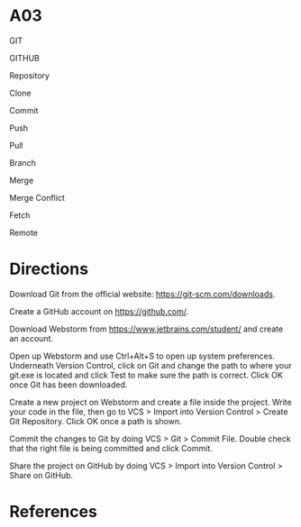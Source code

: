 # A03
GIT

GITHUB

Repository

Clone

Commit

Push

Pull

Branch

Merge

Merge Conflict

Fetch

Remote

# Directions
Download Git from the official website: https://git-scm.com/downloads. 

Create a GitHub account on https://github.com/.

Download Webstorm from https://www.jetbrains.com/student/ and create an account.

Open up Webstorm and use Ctrl+Alt+S to open up system preferences.
Underneath Version Control, click on Git and change the path to where your git.exe is located and click Test to make sure the path is correct. Click OK once Git has been downloaded.

Create a new project on Webstorm and create a file inside the project. Write your code in the file, then go to VCS > Import into Version Control > Create Git Repository. Click OK once a path is shown.

Commit the changes to Git by doing VCS > Git > Commit File. Double check that the right file is being committed and click Commit.

Share the project on GitHub by doing VCS > Import into Version Control > Share on GitHub.

# References
